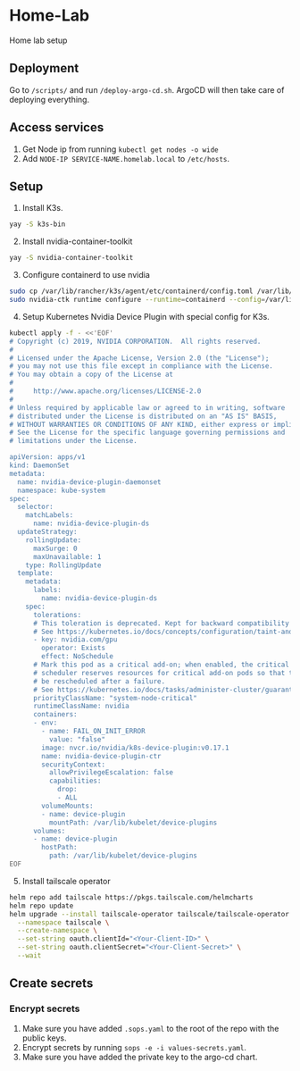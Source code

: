 # Home-Lab
Home lab setup

## Deployment
Go to `/scripts/` and run `/deploy-argo-cd.sh`.
ArgoCD will then take care of deploying everything.

## Access services
1. Get Node ip from running `kubectl get nodes -o wide`
2. Add `NODE-IP SERVICE-NAME.homelab.local` to `/etc/hosts`.

## Setup
1. Install K3s.
```bash
yay -S k3s-bin
```
2. Install nvidia-container-toolkit
```bash
yay -S nvidia-container-toolkit
```
3. Configure containerd to use nvidia
```bash
sudo cp /var/lib/rancher/k3s/agent/etc/containerd/config.toml /var/lib/rancher/k3s/agent/etc/containerd/config.toml.tmpl    # First take a copy of current config.toml
sudo nvidia-ctk runtime configure --runtime=containerd --config=/var/lib/rancher/k3s/agent/etc/containerd/config.toml.tmpl  # Add nvidia config
```
4. Setup Kubernetes Nvidia Device Plugin with special config for K3s.
```bash
kubectl apply -f - <<'EOF'
# Copyright (c) 2019, NVIDIA CORPORATION.  All rights reserved.
#
# Licensed under the Apache License, Version 2.0 (the "License");
# you may not use this file except in compliance with the License.
# You may obtain a copy of the License at
#
#     http://www.apache.org/licenses/LICENSE-2.0
#
# Unless required by applicable law or agreed to in writing, software
# distributed under the License is distributed on an "AS IS" BASIS,
# WITHOUT WARRANTIES OR CONDITIONS OF ANY KIND, either express or implied.
# See the License for the specific language governing permissions and
# limitations under the License.

apiVersion: apps/v1
kind: DaemonSet
metadata:
  name: nvidia-device-plugin-daemonset
  namespace: kube-system
spec:
  selector:
    matchLabels:
      name: nvidia-device-plugin-ds
  updateStrategy:
    rollingUpdate:
      maxSurge: 0
      maxUnavailable: 1
    type: RollingUpdate
  template:
    metadata:
      labels:
        name: nvidia-device-plugin-ds
    spec:
      tolerations:
      # This toleration is deprecated. Kept for backward compatibility
      # See https://kubernetes.io/docs/concepts/configuration/taint-and-toleration/
      - key: nvidia.com/gpu
        operator: Exists
        effect: NoSchedule
      # Mark this pod as a critical add-on; when enabled, the critical add-on
      # scheduler reserves resources for critical add-on pods so that they can
      # be rescheduled after a failure.
      # See https://kubernetes.io/docs/tasks/administer-cluster/guaranteed-scheduling-critical-addon-pods/
      priorityClassName: "system-node-critical"
      runtimeClassName: nvidia
      containers:
      - env:
        - name: FAIL_ON_INIT_ERROR
          value: "false"
        image: nvcr.io/nvidia/k8s-device-plugin:v0.17.1
        name: nvidia-device-plugin-ctr
        securityContext:
          allowPrivilegeEscalation: false
          capabilities:
            drop:
            - ALL
        volumeMounts:
        - name: device-plugin
          mountPath: /var/lib/kubelet/device-plugins
      volumes:
      - name: device-plugin
        hostPath:
          path: /var/lib/kubelet/device-plugins
EOF
```
5. Install tailscale operator
```bash
helm repo add tailscale https://pkgs.tailscale.com/helmcharts
helm repo update
helm upgrade --install tailscale-operator tailscale/tailscale-operator \
  --namespace tailscale \
  --create-namespace \
  --set-string oauth.clientId="<Your-Client-ID>" \
  --set-string oauth.clientSecret="<Your-Client-Secret>" \
  --wait
```

## Create secrets

### Encrypt secrets
1. Make sure you have added `.sops.yaml` to the root of the repo with the public keys.
2. Encrypt secrets by running `sops -e -i values-secrets.yaml`.
3. Make sure you have added the private key to the argo-cd chart.
